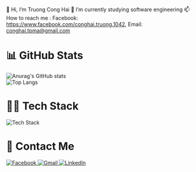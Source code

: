 👋 Hi, I’m Truong Cong Hai
🌱 I’m currently studying software engineering
📫 How to reach me : 
Facebook: https://www.facebook.com/conghai.truong.1042, 
Email: conghai.tpma@gmail.com
<!---
trgcghai/trgcghai is a ✨ special ✨ repository because its `README.md` (this file) appears on your GitHub profile.
You can click the Preview link to take a look at your changes.
--->
# 📊 GitHub Stats
![Anurag's GitHub stats](https://github-readme-stats.vercel.app/api?username=trgcghai&show_icons=true&theme=github_dark_dimmed)
<br>
![Top Langs](https://github-readme-stats.vercel.app/api/top-langs/?username=trgcghai&layout=compact&theme=github_dark_dimmed&langs_count=6&show_icons=true)

# 👨‍💻 Tech Stack
<div>
 <img src="https://skillicons.dev/icons?i=ts,js,python,react,nextjs,html,css,nodejs,npm,mongodb,bootstrap,redux,postman&perline=50" alt="Tech Stack" /> 
</div>

# 📧 Contact Me
<div>
 <a href="https://www.facebook.com/trcg.hai151204" target="_blank">
  <img src="https://img.shields.io/badge/Facebook-1877F2?style=for-the-badge&logo=facebook&logoColor=white" alt="Facebook">
</a>
<a href="mailto:conghai.tpma@gmail.com" target="_blank">
  <img src="https://img.shields.io/badge/Gmail-D14836?style=for-the-badge&logo=gmail&logoColor=white" alt="Gmail">
</a>
<a href="[https://www.linkedin.com/in/your-profile](https://www.linkedin.com/in/hai-truong-cong-86b508250)" target="_blank">
  <img src="https://img.shields.io/badge/LinkedIn-0A66C2?style=for-the-badge&logo=linkedin&logoColor=white" alt="LinkedIn">
</a>
</div>


